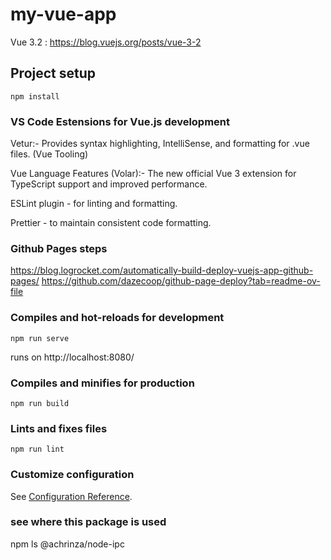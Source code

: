 # my-vue-app
Vue 3.2 : https://blog.vuejs.org/posts/vue-3-2
## Project setup
```
npm install
```
### VS Code Estensions for Vue.js development
Vetur:- Provides syntax highlighting, IntelliSense, and formatting for .vue files. (Vue Tooling)

Vue Language Features (Volar):- The new official Vue 3 extension for TypeScript support and improved performance.

ESLint plugin - for linting and formatting.

Prettier - to maintain consistent code formatting.
### Github Pages steps
https://blog.logrocket.com/automatically-build-deploy-vuejs-app-github-pages/
https://github.com/dazecoop/github-page-deploy?tab=readme-ov-file

### Compiles and hot-reloads for development
```
npm run serve
```
runs on http://localhost:8080/
### Compiles and minifies for production
```
npm run build
```

### Lints and fixes files
```
npm run lint
```

### Customize configuration
See [Configuration Reference](https://cli.vuejs.org/config/).

### see where this package is used
npm ls @achrinza/node-ipc

